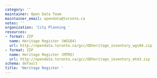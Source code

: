 ```yaml
---
category: ''
maintainer: Open Data Team
maintainer_email: opendata@toronto.ca
notes: ''
organization: 'City Planning '
resources:
- format: ZIP
  name: Heritage Register (WGS84)
  url: http://opendata.toronto.ca/gcc/ODheritage_inventory_wgs84.zip
- format: ZIP
  name: Heritage Register (MTM3)
  url: http://opendata.toronto.ca/gcc/ODheritage_inventory_mtm3.zip
schema: default
title: 'Heritage Register '
---
```

